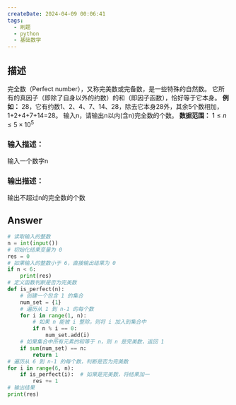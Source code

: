 ```yaml
---
createDate: 2024-04-09 00:06:41
tags:
  - 刷题
  - python
  - 基础数学
---
```

## 描述
完全数（Perfect number），又称完美数或完备数，是一些特殊的自然数。
它所有的真因子（即除了自身以外的约数）的和（即因子函数），恰好等于它本身。
**例如：** 28，它有约数1、2、4、7、14、28，除去它本身28外，其余5个数相加，1+2+4+7+14=28。
输入n，请输出n以内(含n)完全数的个数。
**数据范围：** $1≤n≤5×10^5$ 
### 输入描述：
输入一个数字n
### 输出描述：
输出不超过n的完全数的个数
## Answer
```python
# 读取输入的整数
n = int(input())
# 初始化结果变量为 0
res = 0
# 如果输入的整数小于 6，直接输出结果为 0
if n < 6:
    print(res)
# 定义函数判断是否为完美数
def is_perfect(n):
    # 创建一个包含 1 的集合
    num_set = {1}
    # 遍历从 1 到 n-1 的每个数
    for i in range(1, n):
        # 如果 n 能被 i 整除，则将 i 加入到集合中
        if n % i == 0:
            num_set.add(i)
    # 如果集合中所有元素的和等于 n，则 n 是完美数，返回 1
    if sum(num_set) == n:
        return 1
# 遍历从 6 到 n-1 的每个数，判断是否为完美数
for i in range(6, n):
    if is_perfect(i):  # 如果是完美数，将结果加一
        res += 1
# 输出结果
print(res)
```

